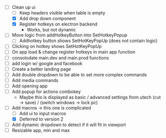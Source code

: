 
- [ ] Clean up ui
  - [ ] Keep headers visible when table is empty
  - [x] Add drop down component
  - [x] Register hotkeys on electron backend
    - Works, but not dynamic
- [ ] Move logic from addHotkeyButton into SetHotkeyPopup
  - [ ] Addhotkey button shows SetHotKeyPopUp (does not contain logic)
- [ ] Clicking on hotkey shows SetHotKeyPopUp
- [ ] On app load & change register hotkeys in main app function
- [ ] consolodate main.dev and main.prod functions
- [ ] add login w/ google and facebook
- [ ] Create a better landing page
- [ ] Add double dropdown to be able to set more complex commands
- [ ] Add media commands
- [ ] Add opening app
- [ ] Add popup for actions combokey
  - Maybe this is displayed as basic / advanced settings from utech (cut -> save) / (switch windows -> lock pc)
- [ ] Add macros -> this one is complicated
  - [ ] Add ui to input macros
  - [x] Deferred to version 2
- [ ] Add dynamic dropdown to detect if it will fit in viewport
- [ ] Resizable app, min and max
